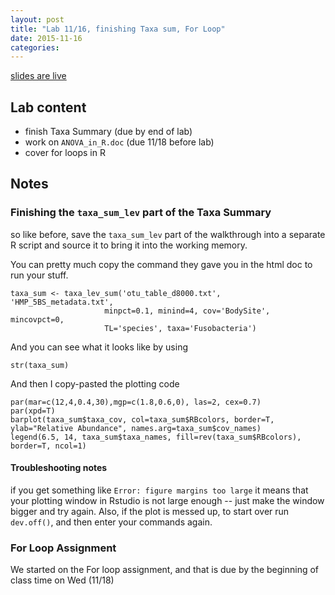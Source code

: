 ```yaml
---
layout: post
title: "Lab 11/16, finishing Taxa sum, For Loop"
date: 2015-11-16
categories:
---
```


[slides are live](https://docs.google.com/presentation/d/1MIDVOz6XPT3w3ykx35MkrYwYRD6EiA9PpVdmsv4fKTc/edit?usp=sharing)

## Lab content 

- finish Taxa Summary (due by end of lab)
- work on `ANOVA_in_R.doc` (due 11/18 before lab)
- cover for loops in R


## Notes


### Finishing the `taxa_sum_lev` part of the Taxa Summary

so like before, save the `taxa_sum_lev` part of the walkthrough into a separate R script and source it to bring it into the working memory.


You can pretty much copy the command they gave you in the html doc to run your stuff.

	taxa_sum <- taxa_lev_sum('otu_table_d8000.txt', 'HMP_5BS_metadata.txt',
                         minpct=0.1, minind=4, cov='BodySite', mincovpct=0,
                         TL='species', taxa='Fusobacteria')

And you can see what it looks like by using 

	str(taxa_sum)

And then I copy-pasted the plotting code

	par(mar=c(12,4,0.4,30),mgp=c(1.8,0.6,0), las=2, cex=0.7)
	par(xpd=T)
	barplot(taxa_sum$taxa_cov, col=taxa_sum$RBcolors, border=T, ylab="Relative Abundance", names.arg=taxa_sum$cov_names)
	legend(6.5, 14, taxa_sum$taxa_names, fill=rev(taxa_sum$RBcolors), border=T, ncol=1)


#### Troubleshooting notes

if you get something like `Error: figure margins too large` it means that your plotting window in Rstudio is not large enough -- just make the window bigger and try again. Also, if the plot is messed up, to start over run `dev.off()`, and then enter your commands again.

### For Loop Assignment

We started on the For loop assignment, and that is due by the beginning of class time on Wed (11/18)
